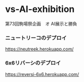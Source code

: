 # vs-AI-exhibition
第73回駒場祭企画　オ AI展示と勝負
### ニュートリーコのデプロイ
<https://neutreek.herokuapp.com/>
### 6x6リバーシのデプロイ
<https://reversi-6x6.herokuapp.com/>
